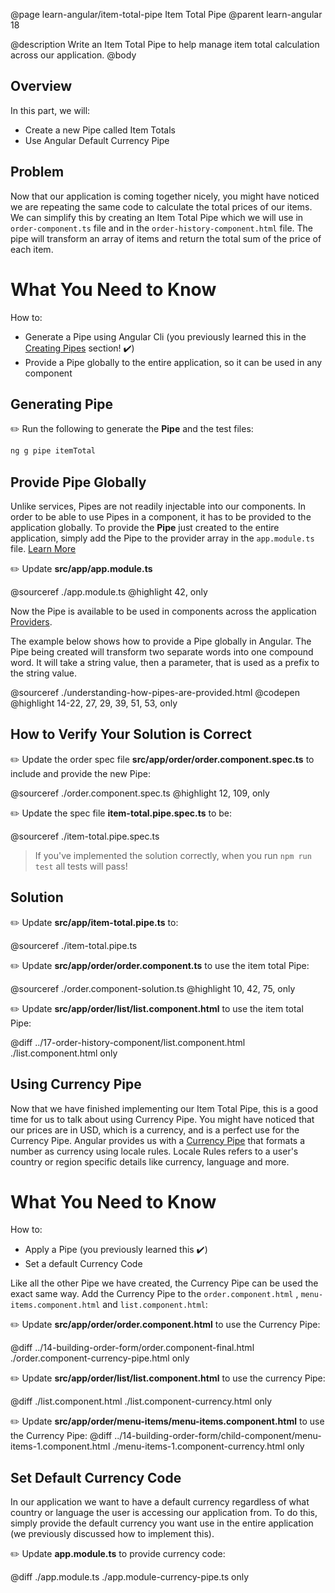 @page learn-angular/item-total-pipe Item Total Pipe
@parent learn-angular 18

@description Write an Item Total Pipe to help manage item total calculation across our application.
@body

## Overview

In this part, we will:

- Create a new Pipe called Item Totals
- Use Angular Default Currency Pipe

## Problem

Now that our application is coming together nicely, you might have noticed we are repeating the same code to calculate the total prices of our items.
We can simplify this by creating an Item Total Pipe which we will use in `order-component.ts` file and in the `order-history-component.html` file. The pipe will transform an array of items and return the total sum of the price of each item.


# What You Need to Know

How to:

- Generate a Pipe using Angular Cli  (you previously learned this in the <a href="/academy/academy/learn-angular/creating-pipes.html">Creating Pipes</a> section! ✔️)
- Provide a Pipe globally to the entire application, so it can be used in any component

## Generating Pipe
✏️ Run the following to generate the __Pipe__ and the test files:

```bash
ng g pipe itemTotal
```

## Provide Pipe Globally
Unlike services, Pipes are not readily injectable into our components. In order to be able to use Pipes in a component, it has to be provided to the application globally. 
To provide the __Pipe__ just created to the entire application, simply add the Pipe to the provider array in the `app.module.ts` file. [Learn More](https://angular.io/guide/providers)

✏️ Update __src/app/app.module.ts__

@sourceref ./app.module.ts
@highlight 42, only

Now the Pipe is available to be used in components across the application <a href="https://angular.io/guide/providers" target="\_blank">Providers</a>.

The example below shows how to provide a Pipe globally in Angular. The Pipe being created will transform two separate words into one compound word. It will take a string value, then a parameter, that is used as a prefix to the string value.

@sourceref ./understanding-how-pipes-are-provided.html
@codepen
@highlight 14-22, 27, 29, 39, 51, 53, only

## How to Verify Your Solution is Correct

✏️ Update the order spec file __src/app/order/order.component.spec.ts__ to include and provide the new Pipe:

@sourceref ./order.component.spec.ts
@highlight 12, 109, only

✏️ Update the spec file  __item-total.pipe.spec.ts__ to be:

@sourceref ./item-total.pipe.spec.ts

> If you've implemented the solution correctly, when you run `npm run test` all tests will pass!

## Solution

✏️ Update __src/app/item-total.pipe.ts__ to:

@sourceref ./item-total.pipe.ts

✏️ Update __src/app/order/order.component.ts__ to use the item total Pipe:

@sourceref ./order.component-solution.ts
@highlight 10, 42, 75, only

✏️ Update __src/app/order/list/list.component.html__ to use the item total Pipe:

@diff ../17-order-history-component/list.component.html ./list.component.html only

## Using Currency Pipe

Now that we have finished implementing our Item Total Pipe, this is a good time for us to talk about using Currency Pipe. You might have noticed that our prices are in USD, which is a currency, and is a perfect use for the Currency Pipe.
Angular provides us with a [Currency Pipe](https://angular.io/api/common/CurrencyPipe) that formats a number as currency using locale rules. Locale Rules refers to a user's country or region specific details like currency, language and more.

# What You Need to Know

How to:

- Apply a Pipe (you previously learned this ✔️)
- Set a default Currency Code

Like all the other Pipe we have created, the Currency Pipe can be used the exact same way.
Add the Currency Pipe to the `order.component.html` , `menu-items.component.html` and `list.component.html`:

✏️ Update __src/app/order/order.component.html__ to use the Currency Pipe:

@diff ../14-building-order-form/order.component-final.html ./order.component-currency-pipe.html only

✏️ Update __src/app/order/list/list.component.html__ to use the currency Pipe:

@diff ./list.component.html ./list.component-currency.html only

✏️ Update __src/app/order/menu-items/menu-items.component.html__ to use the Currency Pipe:
@diff ../14-building-order-form/child-component/menu-items-1.component.html ./menu-items-1.component-currency.html only

## Set Default Currency Code

In our application we want to have a default currency regardless of what country or language the user is accessing our application from. 
To do this, simply provide the default currency you want use in the entire application (we previously discussed how to implement this).

✏️ Update __app.module.ts__ to provide currency code:

@diff ./app.module.ts ./app.module-currency-pipe.ts only
